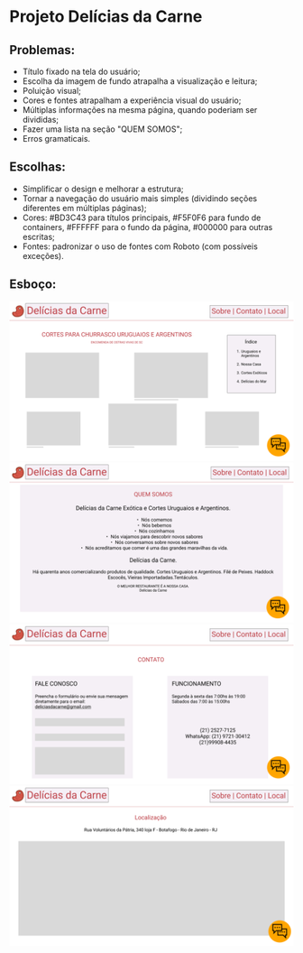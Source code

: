 # **Projeto Delícias da Carne**

## Problemas:
- Título fixado na tela do usuário;
- Escolha da imagem de fundo atrapalha a visualização e leitura;
- Poluição visual;
- Cores e fontes atrapalham a experiência visual do usuário;
- Múltiplas informações na mesma página, quando poderiam ser divididas;
- Fazer uma lista na seção "QUEM SOMOS";
- Erros gramaticais.

## Escolhas:
- Simplificar o design e melhorar a estrutura;
- Tornar a navegação do usuário mais simples (dividindo seções diferentes em múltiplas páginas);
- Cores: #BD3C43 para títulos principais, #F5F0F6 para fundo de containers, #FFFFFF para o fundo da página, #000000 para outras escritas;
- Fontes: padronizar o uso de fontes com Roboto (com possíveis exceções).

## Esboço:
![page1](page1.png)
![page2](page2.png)
![page3](page3.png)
![page4](page4.png)